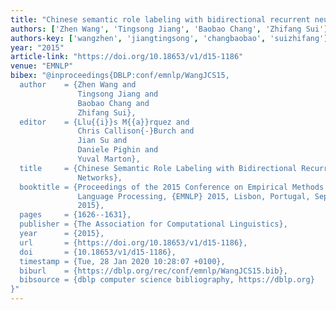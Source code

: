 ```yaml
---
title: "Chinese semantic role labeling with bidirectional recurrent neural networks"
authors: ['Zhen Wang', 'Tingsong Jiang', 'Baobao Chang', 'Zhifang Sui']
authors-key: ['wangzhen', 'jiangtingsong', 'changbaobao', 'suizhifang']
year: "2015"
article-link: "https://doi.org/10.18653/v1/d15-1186"
venue: "EMNLP"
bibex: "@inproceedings{DBLP:conf/emnlp/WangJCS15,
  author    = {Zhen Wang and
               Tingsong Jiang and
               Baobao Chang and
               Zhifang Sui},
  editor    = {Llu{{i}}s M{{a}}rquez and
               Chris Callison{-}Burch and
               Jian Su and
               Daniele Pighin and
               Yuval Marton},
  title     = {Chinese Semantic Role Labeling with Bidirectional Recurrent Neural
               Networks},
  booktitle = {Proceedings of the 2015 Conference on Empirical Methods in Natural
               Language Processing, {EMNLP} 2015, Lisbon, Portugal, September 17-21,
               2015},
  pages     = {1626--1631},
  publisher = {The Association for Computational Linguistics},
  year      = {2015},
  url       = {https://doi.org/10.18653/v1/d15-1186},
  doi       = {10.18653/v1/d15-1186},
  timestamp = {Tue, 28 Jan 2020 10:28:07 +0100},
  biburl    = {https://dblp.org/rec/conf/emnlp/WangJCS15.bib},
  bibsource = {dblp computer science bibliography, https://dblp.org}
}"
---
```

